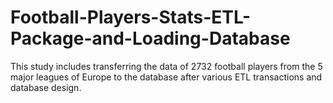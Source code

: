 # Football-Players-Stats-ETL-Package-and-Loading-Database
This study includes transferring the data of 2732 football players from the 5 major leagues of Europe to the database after various ETL transactions and database design.
